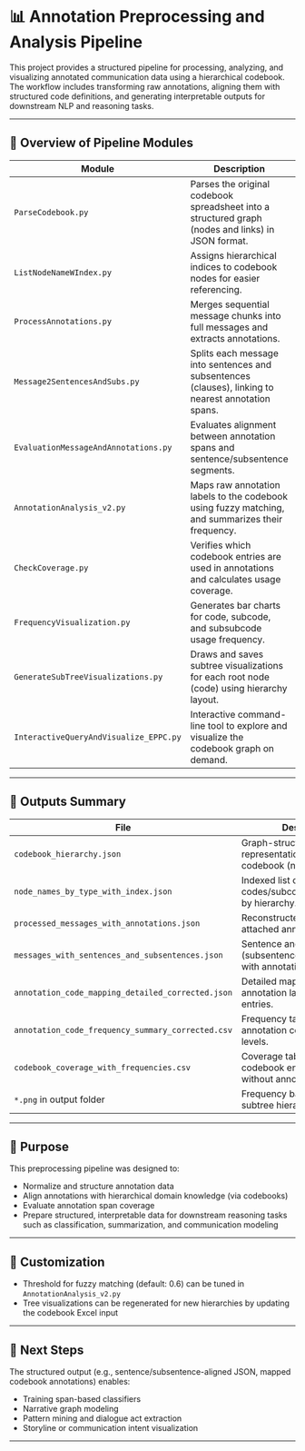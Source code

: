 # 📊 Annotation Preprocessing and Analysis Pipeline

This project provides a structured pipeline for processing, analyzing, and visualizing annotated communication data using a hierarchical codebook. The workflow includes transforming raw annotations, aligning them with structured code definitions, and generating interpretable outputs for downstream NLP and reasoning tasks.

---

## 🔁 Overview of Pipeline Modules

| Module | Description | Input | Output |
|--------|-------------|-------|--------|
| `ParseCodebook.py` | Parses the original codebook spreadsheet into a structured graph (nodes and links) in JSON format. | `EPPC_codebook_04.07.2025.xlsx` | `codebook_hierarchy.json` |
| `ListNodeNameWIndex.py` | Assigns hierarchical indices to codebook nodes for easier referencing. | `codebook_hierarchy.json` | `node_names_by_type_with_index.json` |
| `ProcessAnnotations.py` | Merges sequential message chunks into full messages and extracts annotations. | `EPPC_sentence_dataset_0505_merge.json` | `processed_messages_with_annotations.json` |
| `Message2SentencesAndSubs.py` | Splits each message into sentences and subsentences (clauses), linking to nearest annotation spans. | `processed_messages_with_annotations.json` | `messages_with_sentences_and_subsentences.json` |
| `EvaluationMessageAndAnnotations.py` | Evaluates alignment between annotation spans and sentence/subsentence segments. | `messages_with_sentences_and_subsentences.json`, `processed_messages_with_annotations.json` | Printed evaluation summary |
| `AnnotationAnalysis_v2.py` | Maps raw annotation labels to the codebook using fuzzy matching, and summarizes their frequency. | `codebook_hierarchy.json`, `processed_messages_with_annotations.json` | `annotation_code_mapping_detailed_corrected.json`, `annotation_code_frequency_summary_corrected.csv` |
| `CheckCoverage.py` | Verifies which codebook entries are used in annotations and calculates usage coverage. | `codebook_hierarchy.json`, `annotation_code_frequency_summary_corrected.csv` | `codebook_coverage_with_frequencies.csv` |
| `FrequencyVisualization.py` | Generates bar charts for code, subcode, and subsubcode usage frequency. | `annotation_code_frequency_summary_corrected.csv` | `top20_mixed_by_corrected_levels.png`, `top20_codes_only_corrected.png`, `top20_subcodes_only_corrected.png`, `top20_subsubcodes_only_corrected.png` |
| `GenerateSubTreeVisualizations.py` | Draws and saves subtree visualizations for each root node (code) using hierarchy layout. | `codebook_hierarchy.json`, `node_names_by_type_with_index.json` | `sub_tree_images/` |
| `InteractiveQueryAndVisualize_EPPC.py` | Interactive command-line tool to explore and visualize the codebook graph on demand. | `codebook_hierarchy.json` | Real-time visualizations (shown via `matplotlib`) |

---

## 📁 Outputs Summary

| File | Description |
|------|-------------|
| `codebook_hierarchy.json` | Graph-structured representation of the full codebook (nodes + links). |
| `node_names_by_type_with_index.json` | Indexed list of codes/subcodes/subsubcodes by hierarchy. |
| `processed_messages_with_annotations.json` | Reconstructed messages with attached annotations. |
| `messages_with_sentences_and_subsentences.json` | Sentence and clause (subsentence) segmentation with annotation alignment. |
| `annotation_code_mapping_detailed_corrected.json` | Detailed mapping of annotation labels to codebook entries. |
| `annotation_code_frequency_summary_corrected.csv` | Frequency table of mapped annotation codes and their levels. |
| `codebook_coverage_with_frequencies.csv` | Coverage table indicating codebook entries with and without annotations. |
| `*.png` in output folder | Frequency bar charts and subtree hierarchy diagrams. |

---

## 🎯 Purpose

This preprocessing pipeline was designed to:
- Normalize and structure annotation data
- Align annotations with hierarchical domain knowledge (via codebooks)
- Evaluate annotation span coverage
- Prepare structured, interpretable data for downstream reasoning tasks such as classification, summarization, and communication modeling

---

## 🔧 Customization

- Threshold for fuzzy matching (default: 0.6) can be tuned in `AnnotationAnalysis_v2.py`
- Tree visualizations can be regenerated for new hierarchies by updating the codebook Excel input

---

## 📌 Next Steps

The structured output (e.g., sentence/subsentence-aligned JSON, mapped codebook annotations) enables:
- Training span-based classifiers
- Narrative graph modeling
- Pattern mining and dialogue act extraction
- Storyline or communication intent visualization

---
